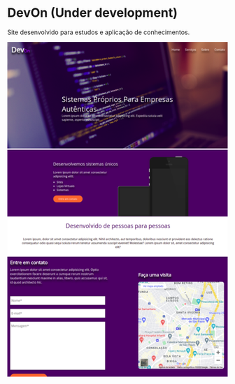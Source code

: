 # DevOn (Under development)
 Site desenvolvido para estudos e aplicação de conhecimentos.
 
 <img src="https://github.com/DevNylo/DevNylo/blob/main/Preview-Pages/DevOn1.png" width="700"></img>
 <img src="https://github.com/DevNylo/DevNylo/blob/main/Preview-Pages/DevOn2.png" width="700"></img>
 <img src="https://github.com/DevNylo/DevNylo/blob/main/Preview-Pages/DevOn3.png" width="700"></img>
